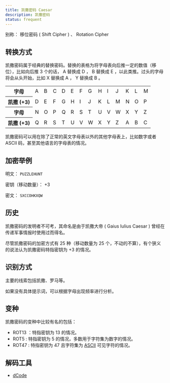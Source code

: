 ```yaml
---
title: 凯撒密码 Caesar
description: 凯撒密码
status: frequent
---
```


别称： 移位密码 ( Shift Cipher ) 、 Rotation Cipher

## 转换方式

凯撒密码属于经典的替换密码。替换的表格为将字母表向后推一定的数值（移位），比如向后推 3 个的话，
A 替换成 D ， B 替换成 E ，以此类推。过头的字母将会从头开始，比如 X 替换成 A ， Y 替换成 B 。

<table>
    <tr class="table-horizontal">
        <th>字母</th>
        <td>A</td>
        <td>B</td>
        <td>C</td>
        <td>D</td>
        <td>E</td>
        <td>F</td>
        <td>G</td>
        <td>H</td>
        <td>I</td>
        <td>J</td>
        <td>K</td>
        <td>L</td>
        <td>M</td>
    </tr>
    <tr class="table-horizontal">
        <th>凯撒 (+3)</th>
        <td>D</td>
        <td>E</td>
        <td>F</td>
        <td>G</td>
        <td>H</td>
        <td>I</td>
        <td>J</td>
        <td>K</td>
        <td>L</td>
        <td>M</td>
        <td>N</td>
        <td>O</td>
        <td>P</td>
    </tr>
    <tr class="table-horizontal">
        <th>字母</th>
        <td>N</td>
        <td>O</td>
        <td>P</td>
        <td>Q</td>
        <td>R</td>
        <td>S</td>
        <td>T</td>
        <td>U</td>
        <td>V</td>
        <td>W</td>
        <td>X</td>
        <td>Y</td>
        <td>Z</td>
    </tr>
    <tr class="table-horizontal">
        <th>凯撒 (+3)</th>
        <td>Q</td>
        <td>R</td>
        <td>S</td>
        <td>T</td>
        <td>U</td>
        <td>V</td>
        <td>W</td>
        <td>X</td>
        <td>Y</td>
        <td>Z</td>
        <td>A</td>
        <td>B</td>
        <td>C</td>
    </tr>
</table>

凯撒密码可以用在除了正常的英文字母表以外的其他字母表上，比如数字或者 ASCII 码，甚至其他语言的字母表的情况。

## 加密举例

明文： `PUZZLEHUNT`

密钥（移动数量）： +3

密文： `SXCCOHKXQW`

## 历史

凯撒密码的发明者不可考，其命名是由于凯撒大帝 ( Gaius Iulius Caesar ) 曾经在传递军事情报时使用过而得名。

尽管凯撒密码的加密方式有 25 种（移动数量为 25 个，不动的不算），有个狭义的说法认为凯撒密码特指密钥为 +3 的情况。

## 识别方式

主要的线索包括凯撒、罗马等。

如果没有具体提示词，可以根据字母出现频率进行分析。

## 变种

凯撒密码的变种中比较有名的包括：

- ROT13 ：特指密钥为 13 的情况。
- ROT5 : 特指密钥为 5 的情况，多数用于字符集为数字的情况。
- ROT47 : 特指密钥为 47 且字符集为 [ASCII](../codes/ascii.md) 可见字符的情况。

## 解码工具

- [dCode](https://www.dcode.fr/caesar-cipher)
